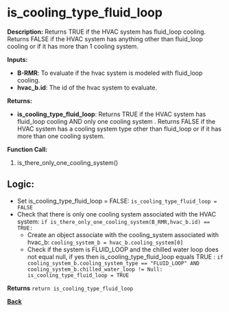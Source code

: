 # is_cooling_type_fluid_loop

**Description:** Returns TRUE if the HVAC system has fluid_loop cooling. Returns FALSE if the HVAC system has anything other than fluid_loop cooling or if it has more than 1 cooling system.   

**Inputs:**  
- **B-RMR**: To evaluate if the hvac system is modeled with fluid_loop cooling.   
- **hvac_b.id**: The id of the hvac system to evaluate.  

**Returns:**  
- **is_cooling_type_fluid_loop**: Returns TRUE if the HVAC system has fluid_loop cooling AND only one cooling system . Returns FALSE if the HVAC system has a cooling system type other than fluid_loop or if it has more than one cooling system.   
 
**Function Call:**  
1. is_there_only_one_cooling_system()    

## Logic:   
- Set is_cooling_type_fluid_loop = FALSE: `is_cooling_type_fluid_loop = FALSE`  
- Check that there is only one cooling system associated with the HVAC system: `if is_there_only_one_cooling_system(B_RMR,hvac_b.id) == TRUE:`  
    - Create an object associate with the cooling_system associated with hvac_b: `cooling_system_b = hvac_b.cooling_system[0]`
    - Check if the system is FLUID_LOOP and the chilled water loop does not equal null, if yes then is_cooling_type_fluid_loop equals TRUE  : `if cooling_system_b.cooling_system_type == "FLUID_LOOP" AND cooling_system_b.chilled_water_loop != Null: is_cooling_type_fluid_loop = TRUE` 

**Returns** `return is_cooling_type_fluid_loop`  

**[Back](../_toc.md)**

